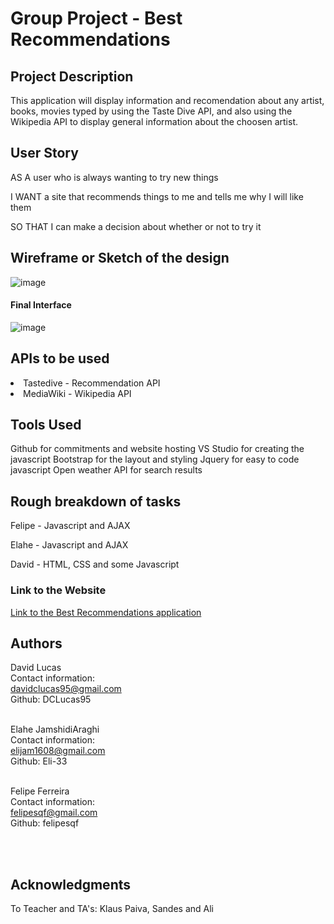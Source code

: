 # Group Project - Best Recommendations

## Project Description

This application will display information and recomendation about any artist, books, movies typed by using the Taste Dive API, and also using the Wikipedia API to display general information about the choosen artist.

## User Story

<p> AS A user who is always wanting to try new things </p>
<p>I WANT a site that recommends things to me and tells me why I will like them </p>
<p>SO THAT I can make a decision about whether or not to try it </p>

## Wireframe or Sketch of the design

![image](https://user-images.githubusercontent.com/69066157/93866655-4908c300-fd0b-11ea-84b8-637bfaea30df.png)

#### Final Interface

![image](https://user-images.githubusercontent.com/69066157/94549951-53d8d000-0296-11eb-8baf-4bed2f58fb0a.png)

## APIs to be used

<li>Tastedive - Recommendation API</li>
<li>MediaWiki - Wikipedia API</li>

## Tools Used
Github for commitments and website hosting
VS Studio for creating the javascript
Bootstrap for the layout and styling
Jquery for easy to code javascript
Open weather API for search results

## Rough breakdown of tasks
<p>Felipe - Javascript and AJAX </p>
<p>Elahe - Javascript and AJAX </p>
<p>David - HTML, CSS and some Javascript </p>


### Link to the Website

<a href="https://dclucas95.github.io/Project-1-Recommendations/">Link to the Best Recommendations application</a>

## Authors

David Lucas <br>
Contact information:<br>
davidclucas95@gmail.com<br>
Github: DCLucas95<br><br>

Elahe JamshidiAraghi <br>
Contact information:<br>
elijam1608@gmail.com<br>
Github: Eli-33<br><br>

Felipe Ferreira <br>
Contact information:<br>
felipesqf@gmail.com<br>
Github: felipesqf<br><br>

​​

## Acknowledgments

To Teacher and TA's:
Klaus Paiva, Sandes and Ali
